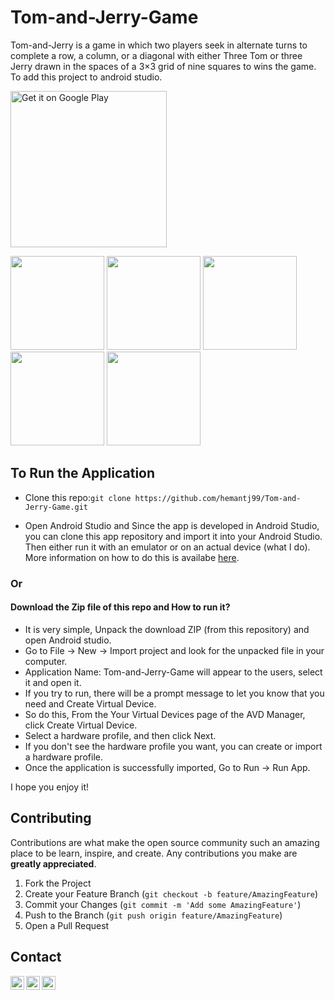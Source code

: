 # Tom-and-Jerry-Game
Tom-and-Jerry is a game in which two players seek in alternate turns to complete a row, a column, or a diagonal with either Three Tom or three Jerry drawn in the spaces of a  3×3 grid of nine squares to wins the game. To add this project to android studio.

 <a href='https://play.google.com/store/apps/details?id=com.hemant.tictactoe'><img alt='Get it on Google Play' src='https://play.google.com/intl/en_us/badges/images/generic/en_badge_web_generic.png' width = "250px"/></a>

<p float="left">
  <img src="https://github.com/hemantj99/Tom-and-Jerry-Game/blob/master/Screenshots/screen_1.png" width="150">
  <img src="https://github.com/hemantj99/Tom-and-Jerry-Game/blob/master/Screenshots/screen_2.png" width="150">
  <img src="https://github.com/hemantj99/Tom-and-Jerry-Game/blob/master/Screenshots/screen_3.png" width="150">
  <img src="https://github.com/hemantj99/Tom-and-Jerry-Game/blob/master/Screenshots/screen_6.png" width="150">
  <img src="https://github.com/hemantj99/Tom-and-Jerry-Game/blob/master/Screenshots/screen_7.png" width="150">
</p>


## To Run the Application

- Clone this repo:`git clone https://github.com/hemantj99/Tom-and-Jerry-Game.git`

- Open Android Studio and Since the app is developed in Android Studio, you can clone this app repository and import it into your Android Studio. Then either run it with an emulator or on an actual device (what I do). More information on how to do this is availabe [here](https://developer.android.com/studio/run).

### Or

#### Download the Zip file of this repo and How to run it? 

- It is very simple, Unpack the download ZIP (from this repository) and open Android studio.
- Go to File -> New -> Import project and look for the unpacked file in your computer.
- Application Name: Tom-and-Jerry-Game will appear to the users, select it and open it.
- If you try to run, there will be a prompt message to let you know that you need and Create Virtual Device.
- So do this, From the Your Virtual Devices page of the AVD Manager, click Create Virtual Device.
- Select a hardware profile, and then click Next.
- If you don't see the hardware profile you want, you can create or import a hardware profile. 
- Once the application is successfully imported, Go to Run -> Run App.


I hope you enjoy it!


<!-- CONTRIBUTING -->
## Contributing

Contributions are what make the open source community such an amazing place to be learn, inspire, and create. Any contributions you make are **greatly appreciated**.

1. Fork the Project
2. Create your Feature Branch (`git checkout -b feature/AmazingFeature`)
3. Commit your Changes (`git commit -m 'Add some AmazingFeature'`)
4. Push to the Branch (`git push origin feature/AmazingFeature`)
5. Open a Pull Request




<!-- CONTACT -->
## Contact

[<img align="left" alt="hemantjain99 | LinkedIn" width="22px" src="https://cdn.jsdelivr.net/npm/simple-icons@v3/icons/linkedin.svg" />][linkedin]
[<img align="left" alt="hemantjain1999 | Twitter" width="22px" src="https://cdn.jsdelivr.net/npm/simple-icons@v3/icons/twitter.svg" />][twitter]
[<img align="left" alt="hemantjain_21 | Instagram" width="22px" src="https://cdn.jsdelivr.net/npm/simple-icons@v3/icons/instagram.svg" />][instagram]


[linkedin]: https://linkedin.com/in/hemantjain99
[twitter]: https://twitter.com/hemantjain1999
[instagram]: https://instagram.com/hemantjain_21


